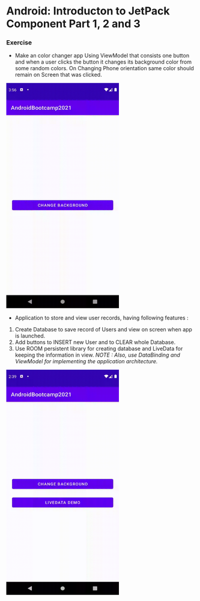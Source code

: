 # Android: Introducton to JetPack Component Part 1, 2 and 3

### Exercise

* Make an color changer app Using ViewModel that consists one button and when a user clicks the button it changes its background color from some random colors. On Changing Phone orientation same color should remain on Screen that was clicked.

<img src="viewModel_Demo.gif" width="300" height="600" />

* Application to store and view user records, having following features :
 1. Create Database to save record of Users and view on screen when app is launched.
 2. Add buttons to INSERT new User and to CLEAR whole Database.
 3. Use ROOM persistent library for creating database and LiveData for keeping the information in view.
_NOTE : Also, use DataBinding and ViewModel for implementing the application architecture._

<img src="viewmodel_livedata_databinding_demo.gif" width="300" height="600" />
